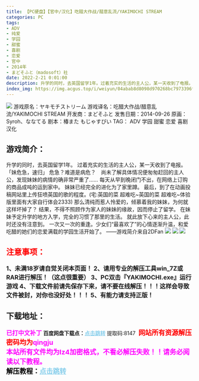```yaml
---
title: 【PC硬盘】【官中/汉化】吃醋大作战/醋意乱流/YAKIMOCHI STREAM
categories: PC
tags:
- ADV
- 纯爱
- 学园
- 甜蜜
- 喜剧
- 恋爱
- 官中
- 2014年
- まどそふと（madosoft）社
date: 2022-2-21 0:01:00
description: 升学的同时，去英国留学1年。过着充实的生活的主人公，某一天收到了电报。「妹危急，速归」危急？难道是病危？　尚未了解具体情况便匆匆赶回的主人公，发现妹妹的病情的确非常严重了……
index_img: https://img.acgus.top/i/weiyun/04abab8d8098d970268bc7973396ff0ae4e3a1d2b94c564c33ea2755f75103d40b9b16cea2c1ce4407d0842b7fe28887.webp
---
```

![](https://img.acgus.top/i/weiyun/04abab8d8098d970268bc7973396ff0ae4e3a1d2b94c564c33ea2755f75103d40b9b16cea2c1ce4407d0842b7fe28887.webp)
游戏原名：ヤキモチストリーム
游戏译名：吃醋大作战/醋意乱流/YAKIMOCHI STREAM
开发商：まどそふと 
发售日期：2014-09-26 
原画： Syroh、ななてる
剧本：椿また もじゃすびい
TAG： ADV 学园 甜蜜 恋爱 喜剧 汉化

## 游戏简介：
升学的同时，去英国留学1年。
过着充实的生活的主人公，某一天收到了电报。
「妹危急，速归」
危急？难道是病危？　尚未了解具体情况便匆匆赶回的主人公，发现妹妹的病情的确非常严重了……
每天从早到晚闭门不出，在网络上订购的商品成吨的运到家中。 妹妹已经完全的进化为了家里蹲。
最后，到了在动画投稿网站里上传狂喷英国的歌的程度。(宅:英国的菜 超难吃~英国的菜 超难吃~体验版里面有大家自行体会2333)
那么清纯而惹人怜爱的，倾慕着我的妹妹，为何就这样坏掉了？
结果，不得不照顾作为家人的妹妹的缘故，因而停止了留学。
在妹妹予定升学的地方入学，完全的习惯了那里的生活。
就此放下心来的主人公，此时还没有注意到。
一次又一次的重逢。少女们“最喜欢了”的心情逐渐升温，和爱吃醋的她们的恋爱满载的学园生活开始了。
——游戏简介来自2DFan
![](https://img.acgus.top/i/weiyun/033633f57b323cac5524020de97ff5b15cf04818f7fd2181209d65ece9be1f188051e3eb698fb2d78fe989aeb6d9dede.webp)
![](https://img.acgus.top/i/weiyun/ebc20e284a6013f91b8e85ae0b31e5580f888a70b8910763ebb4d57ef5e38c8947dc682f0c1b24a4f0801c8fc33194d9.webp)
![](https://img.acgus.top/i/weiyun/3f9baa02316ef569eca7046ead52f1ec9159c39eb4fa918d4c3ba039957a6329f700a5da3618def1aff8ef7f6b247842.webp)




## <font color=#FF0000 >注意事项：</font>
<font size=3><b>1、未满18岁请自觉关闭本页面！
2、请用专业的解压工具win_7Z或RAR进行解压！（这点很重要）
3、PC双击『YAKIMOCHI.exe』运行游戏
4、下载文件前请先保存下来，请不要在线解压！！！这样会导致文件被封，对你也没好处！！！
5、有能力请支持正版！</b></font>

## 下载地址：
<font color=#FF00FF size=3><b>已打中文补丁</b></font>
<b>百度网盘下载点：</b><a href="https://pan.baidu.com/s/19bEuqW_E1B0fi7KtVVm44g?pwd=8147" style="color: #87CEEB;"><b>点击跳转</b></a> 提取码:8147
<a style="padding: 0" href="https://post.qingju.org/AD/"><img style="max-width:100%" src="https://img.acgus.top/i/2024/07/478f689b8021d8d499ab43d21acf137a.gif" alt=""></a>
<b><font color=#FF0000 size=4>网站所有资源解压密码均为</b></font><b><font color=#FF00FF size=4>qingju</font><font color=#FF0000 ></font></b><br><b><font color=#FF00FF size=4>本站所有文件均为lz4加密格式，不看必解压失败！！请务必阅读以下教程。</b></font><br><b><font color=#000 size=4>解压教程：</b><a href="https://post.qingju.org/tutorial/000/" style="color: #87CEEB;"><b>点击跳转</b></a>